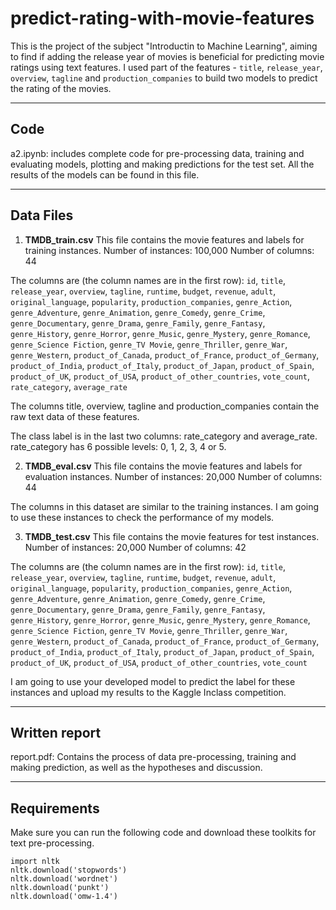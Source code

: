 # predict-rating-with-movie-features
This is the project of the subject "Introductin to Machine Learning", aiming to find if adding the release year of movies is beneficial for predicting movie ratings using text features.
I used part of the features - `title`, `release_year`, `overview`, `tagline` and `production_companies` to build two models to predict the rating of the movies.

-----------------
## Code

a2.ipynb: includes complete code for pre-processing data, training and evaluating models, plotting and making predictions for the test set.
All the results of the models can be found in this file.


-----------------
## Data Files 

1. **TMDB_train.csv**
This file contains the movie features and labels for training instances.
Number of instances: 100,000
Number of columns: 44

The columns are (the column names are in the first row):
`id`, `title`, `release_year`, `overview`, `tagline`, `runtime`, `budget`, `revenue`, `adult`, `original_language`, `popularity`, `production_companies`, `genre_Action`, `genre_Adventure`, `genre_Animation`, `genre_Comedy`, `genre_Crime`, `genre_Documentary`, `genre_Drama`, `genre_Family`, `genre_Fantasy`, `genre_History`, `genre_Horror`, `genre_Music`, `genre_Mystery`, `genre_Romance`, `genre_Science Fiction`, `genre_TV Movie`, `genre_Thriller`, `genre_War`, `genre_Western`, `product_of_Canada`, `product_of_France`, `product_of_Germany`, `product_of_India`, `product_of_Italy`, `product_of_Japan`, `product_of_Spain`, `product_of_UK`, `product_of_USA`, `product_of_other_countries`, `vote_count`, `rate_category`, `average_rate`

The columns title, overview, tagline and production_companies contain the raw text data of these features.

The class label is in the last two columns: rate_category and average_rate. rate_category has 6 possible levels: 0, 1, 2, 3, 4 or 5.

2. **TMDB_eval.csv**
This file contains the movie features and labels for evaluation instances.
Number of instances: 20,000
Number of columns: 44

The columns in this dataset are similar to the training instances. I am going to use these instances to check the performance of my models.

3. **TMDB_test.csv**
This file contains the movie features for test instances.
Number of instances: 20,000
Number of columns: 42

The columns are (the column names are in the first row):
`id`, `title`, `release_year`, `overview`, `tagline`, `runtime`, `budget`, `revenue`, `adult`, `original_language`, `popularity`, `production_companies`, `genre_Action`, `genre_Adventure`, `genre_Animation`, `genre_Comedy`, `genre_Crime`, `genre_Documentary`, `genre_Drama`, `genre_Family`, `genre_Fantasy`, `genre_History`, `genre_Horror`, `genre_Music`, `genre_Mystery`, `genre_Romance`, `genre_Science Fiction`, `genre_TV Movie`, `genre_Thriller`, `genre_War`, `genre_Western`, `product_of_Canada`, `product_of_France`, `product_of_Germany`, `product_of_India`, `product_of_Italy`, `product_of_Japan`, `product_of_Spain`, `product_of_UK`, `product_of_USA`, `product_of_other_countries`, `vote_count`

I am going to use your developed model to predict the label for these instances and upload my results to the Kaggle Inclass competition.


-----------------
## Written report 

report.pdf: Contains the process of data pre-processing, training and making prediction, as well as the hypotheses and discussion.


-----------------
## Requirements

Make sure you can run the following code and download these toolkits for text pre-processing.

````
import nltk
nltk.download('stopwords')
nltk.download('wordnet')
nltk.download('punkt')
nltk.download('omw-1.4')
````
